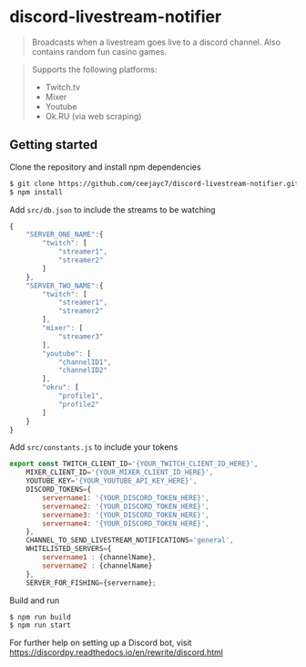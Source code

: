 ﻿# discord-livestream-notifier
> Broadcasts when a livestream goes live to a discord channel. Also contains random fun casino games.

>Supports the following platforms:
>* Twitch.tv
>* Mixer
>* Youtube
>* Ok.RU (via web scraping)

## Getting started
Clone the repository and install npm dependencies
```bash
$ git clone https://github.com/ceejayc7/discord-livestream-notifier.git
$ npm install
```

Add `src/db.json` to include the streams to be watching
```js
{
    "SERVER_ONE_NAME":{
        "twitch": [
            "streamer1",
            "streamer2"
        ]
    },
    "SERVER_TWO_NAME":{
        "twitch": [
            "streamer1",
            "streamer2"
        ],
        "mixer": [
            "streamer3"
        ],
        "youtube": [
            "channelID1",
            "channelID2"
        ],
        "okru": [
            "profile1",
            "profile2"
        ]
    }
}
```

Add `src/constants.js` to include your tokens
```js
export const TWITCH_CLIENT_ID='{YOUR_TWITCH_CLIENT_ID_HERE}',
    MIXER_CLIENT_ID='{YOUR_MIXER_CLIENT_ID_HERE}',
    YOUTUBE_KEY='{YOUR_YOUTUBE_API_KEY_HERE}',
    DISCORD_TOKENS={
        servername1: '{YOUR_DISCORD_TOKEN_HERE}',
        servername2: '{YOUR_DISCORD_TOKEN_HERE}',
        servername3: '{YOUR_DISCORD_TOKEN_HERE}',
        servername4: '{YOUR_DISCORD_TOKEN_HERE}',
    },
    CHANNEL_TO_SEND_LIVESTREAM_NOTIFICATIONS='general',
    WHITELISTED_SERVERS={
        servername1 : {channelName},
        servername2 : {channelName}
    },
    SERVER_FOR_FISHING={servername};
```

Build and run
```bash
$ npm run build
$ npm run start
```

For further help on setting up a Discord bot, visit https://discordpy.readthedocs.io/en/rewrite/discord.html
